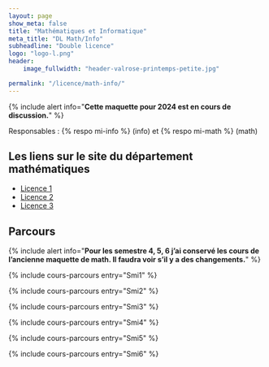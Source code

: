 ```yaml
---
layout: page
show_meta: false
title: "Mathématiques et Informatique"
meta_title: "DL Math/Info"
subheadline: "Double licence"
logo: "logo-l.png"
header:
    image_fullwidth: "header-valrose-printemps-petite.jpg"

permalink: "/licence/math-info/"
---
```



{% include alert info="<b>Cette maquette pour 2024 est en cours de discussion.</b>" %}

Responsables : {% respo mi-info %} (info) et {% respo mi-math %} (math)

## Les liens sur le site du département mathématiques

- [Licence 1](https://math.unice.fr/pageslicence/licence-1-double-diplôme-math-info.html)
- [Licence 2](https://math.unice.fr/departement/licence-2-double-diplôme-math-info.html)
- [Licence 3](https://math.unice.fr/departement/licence-3-double-diplome-math-info.html)

## Parcours

{% include alert info="<b>Pour les semestre 4, 5, 6 j’ai conservé les cours de l’ancienne maquette de math. Il faudra voir s’il y a des changements.</b>" %}

{% include cours-parcours entry="Smi1" %}

{% include cours-parcours entry="Smi2" %}

{% include cours-parcours entry="Smi3" %}

{% include cours-parcours entry="Smi4" %}

{% include cours-parcours entry="Smi5" %}

{% include cours-parcours entry="Smi6" %}
